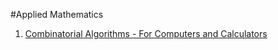 #Applied Mathematics

1. [Combinatorial Algorithms - For Computers and Calculators](CombinatorialAlgorithms.pdf)
